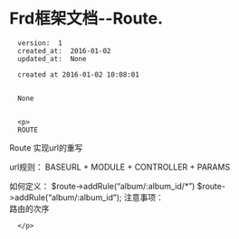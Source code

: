 
  # Frd框架文档--Route.

      version:  1
      created_at:  2016-01-02
      updated_at:  None

      created at 2016-01-02 10:08:01 


      None


      <p>
      ROUTE
Route 实现url的重写

 
url规则：
 BASEURL +  MODULE + CONTROLLER + PARAMS

 
如何定义：
 $route->addRule(“album/:album_id/*”)
 $route->addRule(“album/:album_id”);
注意事项：  
路由的次序


      </p>

  